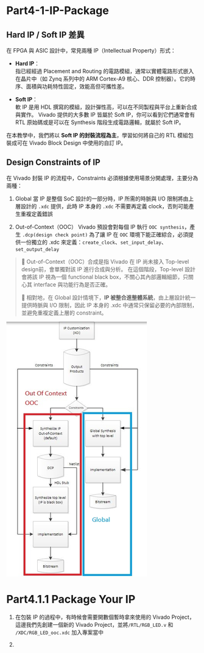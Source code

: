 # Part4-1-IP-Package

## Hard IP / Soft IP 差異

在 FPGA 與 ASIC 設計中，常見兩種 IP（Intellectual Property）形式：

- **Hard IP**：  
  指已經經過 Placement and Routing 的電路模組，通常以實體電路形式嵌入在晶片中（如 Zynq 系列中的 ARM Cortex-A9 核心、DDR 控制器）。它的時序、面積與功耗特性固定，效能高但可攜性差。

- **Soft IP**：  
  軟 IP 是用 HDL 撰寫的模組，設計彈性高，可以在不同製程與平台上重新合成與實作。 Vivado 提供的大多數 IP 皆屬於 Soft IP，你可以看到它們通常會有 RTL 原始碼或是可以在 Synthesis 階段生成電路邏輯，就屬於 Soft IP。

在本教學中，我們將以 **Soft IP 的封裝流程為主**，學習如何將自己的 RTL 模組包裝成可在 Vivado Block Design 中使用的自訂 IP。

##  Design Constraints of IP

在 Vivado 封裝 IP 的流程中，Constraints 必須根據使用場景分開處理，主要分為兩種：

1.  Global
當 IP 是整個 SoC 設計的一部分時，IP 所需的時脈與 I/O 限制將由上層設計的 `.xdc` 提供，此時 IP 本身的 `.xdc` 不需要再定義 clock，否則可能產生重複定義錯誤

2.  Out-of-Context（OOC）
Vivado 預設會對每個 IP 執行 `OOC synthesis`，產生 `.dcp(design check point)` 
為了讓 IP 在 `OOC` 環境下能正確綜合，必須提供一份獨立的 .xdc 來定義：`create_clock`、`set_input_delay`、`set_output_delay`  

>📌 Out-of-Context（OOC）合成是指 Vivado 在 IP 尚未接入 Top-level design前，會單獨對該 IP 進行合成與分析。
在這個階段，Top-level 設計會將該 IP 視為一個 functional black box，不關心其內部邏輯細節，只關心其 interface 與功能行為是否正確。  
>
>📌 相對地，在 Global 設計情境下，**IP 被整合進整體系統**，由上層設計統一提供時脈與 I/O 限制，因此 IP 本身的 .xdc 中通常只保留必要的內部限制，並避免重複定義上層的 constraint。


![OOC_and_global_syn](./png/OOC_and_global_syn.jpg)

# Part4.1.1 Package Your IP

1.  在包裝 IP 的過程中，有時候會需要開數個暫時拿來使用的 Vivado Project，這邊我們先創建一個新的 Vivado Project，並將`/RTL/RGB_LED.v` 和 `/XDC/RGB_LED_ooc.xdc` 加入專案當中

2.  